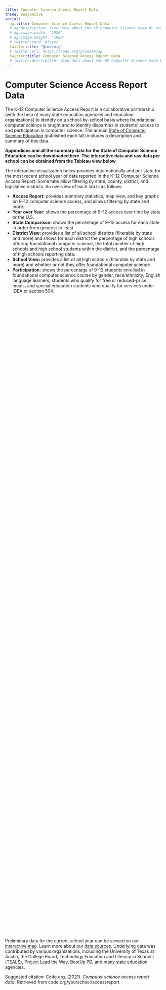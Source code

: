 ```yaml
---
title: Computer Science Access Report Data
theme: responsive
social:
  og:title: Computer Science Access Report Data
  # og:description: View data about the AP Computer Science exam by state
  # og:image:width: '1920'
  # og:image:height: '1080'
  # twitter:card: player
  twitter:site: "@codeorg"
  # twitter:url: https://code.org/promote/ap
  twitter:title: Computer Science Access Report Data
  # twitter:description: View data about the AP Computer Science exam by state
---
```


# Computer Science Access Report Data

The K–12 Computer Science Access Report is a collaborative partnership (with the help of many state education agencies and education organizations) to identify on a school-by-school basis where foundational computer science is taught and to identify disparities in students’ access to and participation in computer science. The annual [State of Computer Science Education](https://advocacy.code.org/stateofcs) (published each fall) includes a description and summary of this data. 

**Appendices and all the summary data for the State of Computer Science Education can be downloaded here. The interactive data and raw data per school can be obtained from the Tableau view below.**

The interactive visualization below provides data nationally and per state for the most recent school year of data reported in the K–12 Computer Science Access Report. Some tabs allow filtering by state, county, district, and legislative districts. An overview of each tab is as follows:

- **Access Report:** provides summary statistics, map view, and key graphs on 9–12 computer science access, and allows filtering by state and more.
- **Year over Year:** shows the percentage of 9–12 access over time by state or the U.S.
- **State Comparison:** shows the percentage of 9–12 access for each state in order from greatest to least. 
- **District View:** provides a list of all school districts (filterable by state and more) and shows for each district the percentage of high schools offering foundational computer science, the total number of high schools and high school students within the district, and the percentage of high schools reporting data. 
- **School View:** provides a list of all high schools (filterable by state and more) and whether or not they offer foundational computer science
- **Participation:** shows the percentage of 9–12 students enrolled in foundational computer science course by gender, race/ethnicity, English language learners, students who qualify for free or reduced-price meals, and special education students who qualify for services under IDEA or section 504.

<script type='text/javascript' src='https://us-east-1.online.tableau.com/javascripts/api/viz_v1.js'></script><div class='tableauPlaceholder' style='width: 1000px; height: 2050px;'><object class='tableauViz' width='1000' height='2050' style='display:none;'><param name='host_url' value='https%3A%2F%2Fus-east-1.online.tableau.com%2F' /> <param name='embed_code_version' value='3' /> <param name='site_root' value='&#47;t&#47;codeorg' /><param name='name' value='APDashboard&#47;AccessReport' /><param name='tabs' value='yes' /><param name='toolbar' value='yes' /><param name='showAppBanner' value='false' /></object></div>

Preliminary data for the current school year can be viewed on our [interactive map](https://code.org/yourschool). Learn more about our [data sources](https://code.org/yourschool/about). Underlying data was contributed by various organizations, including the University of Texas at Austin, the College Board, Technology Education and Literacy in Schools (TEALS), Project Lead the Way, BootUp PD, and many state education agencies. 

Suggested citation: 
Code.org. (2021). *Computer science access report data*. Retrieved from code.org/yourschool/accessreport. 
